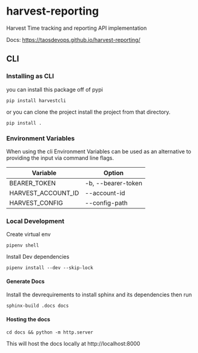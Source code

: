 # harvest-reporting
Harvest Time tracking and reporting API implementation

Docs: https://taosdevops.github.io/harvest-reporting/

## CLI

### Installing as CLI

you can install this package off of pypi

`pip install harvestcli`

or you can clone the project install the project from that directory.

`pip install .`

### Environment Variables

When using the cli Environment Variables can be used as an alternative to
providing the input via command line flags.

| Variable | Option |
| -------- | ------ |
| BEARER_TOKEN | -b, --bearer-token |
| HARVEST_ACCOUNT_ID | --account-id |
| HARVEST_CONFIG | --config-path |

### Local Development

Create virtual env

`pipenv shell`

Install Dev dependencies

`pipenv install --dev --skip-lock`

#### Generate Docs

Install the devrequirements to install sphinx and its dependencies then run

`sphinx-build .docs docs`

#### Hosting the docs

`cd docs && python -m http.server`

This will host the docs locally at http://localhost:8000
